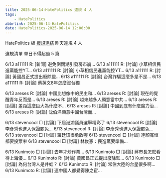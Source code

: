 ```yaml
---
title: 2025-06-14-HatePolitics 違規 4 人
tags:
    - HatePolitics
abbrlink: 2025-06-14-HatePolitics
date: HatePolitics-2025-06-14 12:00:00
---
```

HatePolitics 板 [板規連結](https://www.ptt.cc/bbs/HatePolitics/M.1617115262.A.D60.html)
昨天違規 4 人
<!-- more -->

違規清單
單日不得超過 5 篇

6/13 a111111 R: [新聞] 避免倒閉潮引發房市崩…
6/13 a111111 R: [討論] 小草相信民進黨能控YT…
6/13 a111111 R: [討論] 小草相信民進黨能控YT…
6/13 a111111 R: [討論] 黃國昌正式提出廢除監…
6/13 a111111 R: [討論] 台灣詐騙這麼多是不是…
6/13 a111111 R: [討論] 蔡英文8年怎麼沒台獨

6/13 areses R: [討論] 中國比想像中的民主和…
6/13 areses R: [討論] 現在的覺醒青年反而是…
6/13 areses R: [討論] 越來越多人願意當中共…
6/13 areses R: [討論] 差距這麼巨大為什麼不…
6/13 areses R: [討論] 中國到底有什麼魔力治…
6/13 areses R: [討論] 沈伯洋願意中國台灣而…

6/13 stevencool □ [討論] 下屆港湖議員選舉精彩了
6/13 stevencool R: [討論] 李彥秀也進入保證罷免…
6/13 stevencool R: [討論] 李彥秀也進入保證罷免…
6/13 stevencool □ [討論] 羅廷瑋很勇敢喔
6/13 stevencool □ [討論] 連顏寬恒都要投票啦
6/13 stevencool □ [討論] 林俊憲：民進黨要準備…

6/13 Kunimoto □ [討論] 去年才炒作票...
6/13 Kunimoto □ [討論] 蔣市長怎麼看待上海優…
6/13 Kunimoto R: [討論] 黃國昌正式提出廢除監…
6/13 Kunimoto □ [討論] 為何台灣人是井蛙？
6/13 Kunimoto R: [討論] 常住大陸的台星很多啊…
6/13 Kunimoto R: [討論] 連中國人都覺得陳之宦…